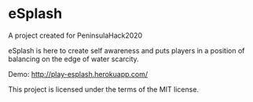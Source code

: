 # eSplash
A project created for PeninsulaHack2020

eSplash is here to create self awareness and puts players in a position of balancing on the edge of water scarcity.

Demo: http://play-esplash.herokuapp.com/

This project is licensed under the terms of the MIT license.
